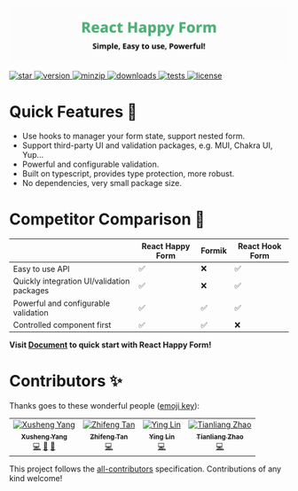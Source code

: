 ![title](media/repo-header.svg)

<a href="https://github.com/react-earth/react-happy-form" target="\_parent">
  <img alt="star" src="https://img.shields.io/github/stars/react-earth/react-happy-form.svg?style=social&label=Star" />
</a>
<a href="https://www.npmjs.com/package/react-happy-form" target="\_parent">
  <img src="https://img.shields.io/npm/v/react-happy-form" alt="version">
</a>
<a href="https://www.npmjs.com/package/react-happy-form" target="\_parent">
  <img alt="minzip" src="https://img.shields.io/bundlephobia/minzip/react-happy-form" />
</a>
<a href="https://www.npmjs.com/package/react-happy-form" target="\_parent">
  <img alt="downloads" src="https://img.shields.io/npm/dm/react-happy-form.svg" />
</a>
<a href="https://github.com/react-earth/react-happy-form" target="\_parent">
  <img alt="tests" src="https://img.shields.io/badge/ tests-unit & e2e-blueviolet" />
</a>
<a href="https://github.com/react-earth/react-happy-form" target="\_parent">
  <img alt="license" src="https://img.shields.io/npm/l/react-happy-form" />
</a>

# Quick Features 🥳

- Use hooks to manager your form state, support nested form.
- Support third-party UI and validation packages, e.g. MUI, Chakra UI, Yup...
- Powerful and configurable validation.
- Built on typescript, provides type protection, more robust.
- No dependencies, very small package size.

# Competitor Comparison 🏅

|                                            | React Happy Form | Formik | React Hook Form |
| ------------------------------------------ | ---------------- | ------ | --------------- |
| Easy to use API                            | ✅               | ❌     | ✅              |
| Quickly integration UI/validation packages | ✅               | ❌     | ✅              |
| Powerful and configurable validation       | ✅               | ✅     | ✅              |
| Controlled component first                 | ✅               | ✅     | ❌              |

**Visit [Document](https://react-happy-form-docs.onrender.com) to quick start with React Happy Form!**

# Contributors ✨

Thanks goes to these wonderful people ([emoji key](https://allcontributors.org/docs/en/emoji-key)):

<!-- ALL-CONTRIBUTORS-LIST:START - Do not remove or modify this section -->
<!-- prettier-ignore-start -->
<!-- markdownlint-disable -->
<table>
  <tbody>
    <tr>
      <td align="center"><a href="https://github.com/godtail"><img src="https://avatars.githubusercontent.com/u/18417644?v=4?s=100" width="100px;" alt="Xusheng Yang"/><br /><sub><b>Xusheng Yang</b></sub></a><br /><a href="https://github.com/react-earth/react-happy-form/commits?author=godtail" title="Code">💻</a> <a href="https://github.com/react-earth/react-happy-form/commits?author=godtail" title="Documentation">📖</a> <a href="#maintenance-godtail" title="Maintenance">🚧</a></td>
      <td align="center"><a href="https://www.yuque.com/7zf001"><img src="https://avatars.githubusercontent.com/u/24474049?v=4?s=100" width="100px;" alt="Zhifeng Tan"/><br /><sub><b>Zhifeng Tan</b></sub></a><br /><a href="https://github.com/react-earth/react-happy-form/commits?author=7zf001" title="Code">💻</a></td>
      <td align="center"><a href="www.alvxing.live"><img src="https://avatars.githubusercontent.com/u/45528957?v=4?s=100" width="100px;" alt="Ying Lin"/><br /><sub><b>Ying Lin</b></sub></a><br /><a href="https://github.com/react-earth/react-happy-form/commits?author=linvinglor" title="Code">💻</a></td>
      <td align="center"><a href="https://github.com/zhaotiannice"><img src="https://avatars.githubusercontent.com/u/38771145?v=4?s=100" width="100px;" alt="Tianliang Zhao"/><br /><sub><b>Tianliang Zhao</b></sub></a><br /><a href="https://github.com/react-earth/react-happy-form/commits?author=zhaotiannice" title="Code">💻</a></td>
    </tr>
  </tbody>
</table>

<!-- markdownlint-restore -->
<!-- prettier-ignore-end -->

<!-- ALL-CONTRIBUTORS-LIST:END -->

This project follows the [all-contributors](https://github.com/all-contributors/all-contributors) specification. Contributions of any kind welcome!
